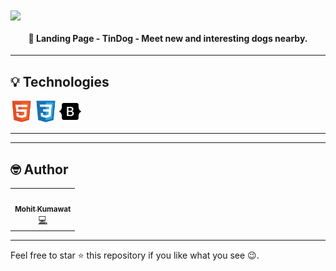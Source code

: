 <img align="center" src="https://i.imgur.com/iNPw47x.png">
<h4 align="center">🐶 Landing Page - TinDog - Meet new and interesting dogs nearby.</h4>

<hr>

## 💡 Technologies
  <p align="left">
    <img src="https://raw.githubusercontent.com/devicons/devicon/d00d0969292a6569d45b06d3f350f463a0107b0d/icons/html5/html5-original.svg" alt="html5" width="35" height="35"/>
    <img src="https://raw.githubusercontent.com/devicons/devicon/d00d0969292a6569d45b06d3f350f463a0107b0d/icons/css3/css3-original.svg" alt="css3" width="35" height="35"/>
    <img src="https://raw.githubusercontent.com/devicons/devicon/d00d0969292a6569d45b06d3f350f463a0107b0d/icons/bootstrap/bootstrap-plain.svg" alt="bootstrap" width="35" height="35"/>
  </p>
<hr>

<hr>

## 🤓 Author 
<table>
  <tr>
    <td align="center"><a href="https://github.com/mo-heatt"><br /><sub><b>Mohit Kumawat</b></sub></a><br /><a href="https://github.com/mo-heatt" title="Code">💻</a></td>
  <tr>
</table>

***
Feel free to star ⭐ this repository if you like what you see 😉.
